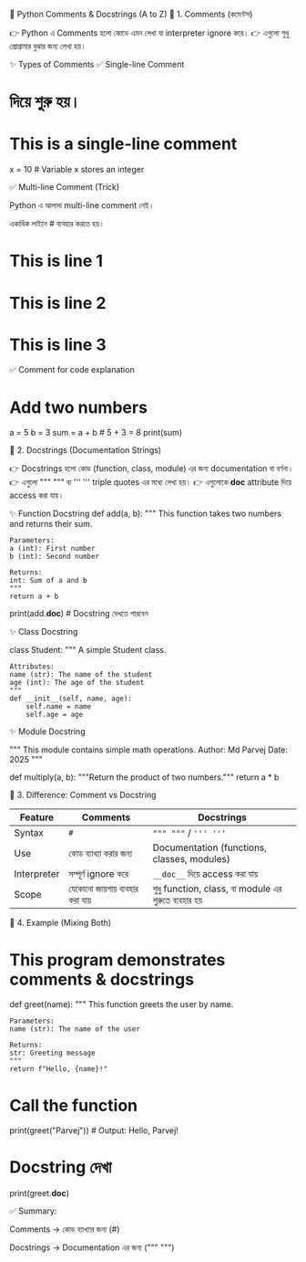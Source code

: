 🐍 Python Comments & Docstrings (A to Z)
🔹 1. Comments (কমেন্টস)

👉 Python এ Comments হলো কোডে এমন লেখা যা interpreter ignore করে।
👉 এগুলো শুধু প্রোগ্রামার বুঝার জন্য লেখা হয়।

✨ Types of Comments
✅ Single-line Comment

# দিয়ে শুরু হয়।

# This is a single-line comment
x = 10  # Variable x stores an integer

✅ Multi-line Comment (Trick)

Python এ আলাদা multi-line comment নেই।

একাধিক লাইনে # ব্যবহার করতে হয়।
# This is line 1
# This is line 2
# This is line 3

✅ Comment for code explanation

# Add two numbers
a = 5
b = 3
sum = a + b  # 5 + 3 = 8
print(sum)


🔹 2. Docstrings (Documentation Strings)

👉 Docstrings হলো কোড (function, class, module) এর জন্য documentation বা বর্ণনা।
👉 এগুলো """ """ বা ''' ''' triple quotes এর মধ্যে লেখা হয়।
👉 এগুলোকে __doc__ attribute দিয়ে access করা যায়।

✨ Function Docstring
def add(a, b):
    """
    This function takes two numbers and returns their sum.
    
    Parameters:
    a (int): First number
    b (int): Second number
    
    Returns:
    int: Sum of a and b
    """
    return a + b

print(add.__doc__)   # Docstring দেখতে পারবেন


✨ Class Docstring

class Student:
    """
    A simple Student class.
    
    Attributes:
    name (str): The name of the student
    age (int): The age of the student
    """
    def __init__(self, name, age):
        self.name = name
        self.age = age


✨ Module Docstring

"""
This module contains simple math operations.
Author: Md Parvej
Date: 2025
"""

def multiply(a, b):
    """Return the product of two numbers."""
    return a * b

🔹 3. Difference: Comment vs Docstring

| Feature     | Comments                      | Docstrings                                           |
| ----------- | ----------------------------- | ---------------------------------------------------- |
| Syntax      | `#`                           | `""" """` / `''' '''`                                |
| Use         | কোড ব্যাখ্যা করার জন্য        | Documentation (functions, classes, modules)          |
| Interpreter | সম্পূর্ণ ignore করে           | `__doc__` দিয়ে access করা যায়                        |
| Scope       | যেকোনো জায়গায় ব্যবহার করা যায় | শুধু function, class, বা module এর শুরুতে ব্যবহার হয় |

🔹 4. Example (Mixing Both)

# This program demonstrates comments & docstrings

def greet(name):
    """
    This function greets the user by name.
    
    Parameters:
    name (str): The name of the user
    
    Returns:
    str: Greeting message
    """
    return f"Hello, {name}!"

# Call the function
print(greet("Parvej"))   # Output: Hello, Parvej!

# Docstring দেখা
print(greet.__doc__)

✅ Summary:

Comments → কোড ব্যাখ্যার জন্য (#)

Docstrings → Documentation এর জন্য (""" """)